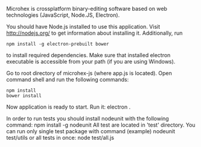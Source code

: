 Microhex is crossplatform binary-editing software based on web technologies (JavaScript, Node.JS, Electron).

You should have Node.js installed to use this application. Visit http://nodejs.org/ to get information
about installing it. Additionally, run

    npm install -g electron-prebuilt bower

to install required dependencies. Make sure that installed electron executable is accessible from your path
(if you are using Windows).

Go to root directory of microhex-js (where app.js is located). Open command shell and run the following
commands:

    npm install
    bower install

Now application is ready to start. Run it:
    electron .

In order to run tests you should install nodeunit with the following command:
    npm install -g nodeunit
All test are located in 'test' directory. You can run only single test package with command (example)
    nodeunit test/utils
or all tests in once:
    node test/all.js
